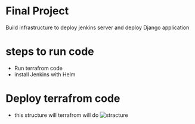 # Final Project
  Build infrastructure to deploy jenkins server and deploy Django application
# 

# steps to run code
 - Run terrafrom code
 - install Jenkins with Helm
# Deploy terrafrom code
  - this structure will terrafrom will do 
  ![stracture]()


